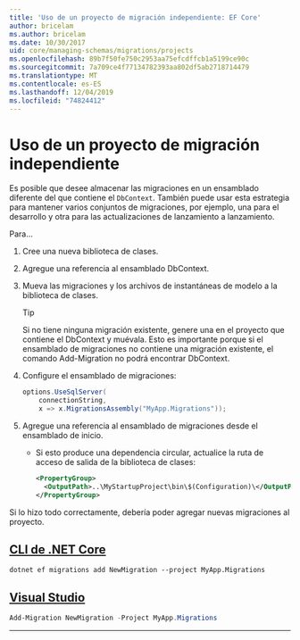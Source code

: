 ```yaml
---
title: 'Uso de un proyecto de migración independiente: EF Core'
author: bricelam
ms.author: bricelam
ms.date: 10/30/2017
uid: core/managing-schemas/migrations/projects
ms.openlocfilehash: 89b7f50fe750c2953aa75efcdffcb1a5199ce90c
ms.sourcegitcommit: 7a709ce4f77134782393aa802df5ab2718714479
ms.translationtype: MT
ms.contentlocale: es-ES
ms.lasthandoff: 12/04/2019
ms.locfileid: "74824412"
---
```

# <a name="using-a-separate-migrations-project"></a>Uso de un proyecto de migración independiente

Es posible que desee almacenar las migraciones en un ensamblado diferente del que contiene el `DbContext`. También puede usar esta estrategia para mantener varios conjuntos de migraciones, por ejemplo, una para el desarrollo y otra para las actualizaciones de lanzamiento a lanzamiento.

Para...

1. Cree una nueva biblioteca de clases.

2. Agregue una referencia al ensamblado DbContext.

3. Mueva las migraciones y los archivos de instantáneas de modelo a la biblioteca de clases.
   > [!TIP]
   > Si no tiene ninguna migración existente, genere una en el proyecto que contiene el DbContext y muévala.
   > Esto es importante porque si el ensamblado de migraciones no contiene una migración existente, el comando Add-Migration no podrá encontrar DbContext.

4. Configure el ensamblado de migraciones:

   ``` csharp
   options.UseSqlServer(
       connectionString,
       x => x.MigrationsAssembly("MyApp.Migrations"));
   ```

5. Agregue una referencia al ensamblado de migraciones desde el ensamblado de inicio.
   * Si esto produce una dependencia circular, actualice la ruta de acceso de salida de la biblioteca de clases:

     ``` xml
     <PropertyGroup>
       <OutputPath>..\MyStartupProject\bin\$(Configuration)\</OutputPath>
     </PropertyGroup>
     ```

Si lo hizo todo correctamente, debería poder agregar nuevas migraciones al proyecto.

## <a name="net-core-clitabdotnet-core-cli"></a>[CLI de .NET Core](#tab/dotnet-core-cli)

```dotnetcli
dotnet ef migrations add NewMigration --project MyApp.Migrations
```

## <a name="visual-studiotabvs"></a>[Visual Studio](#tab/vs)

``` powershell
Add-Migration NewMigration -Project MyApp.Migrations
```

***
